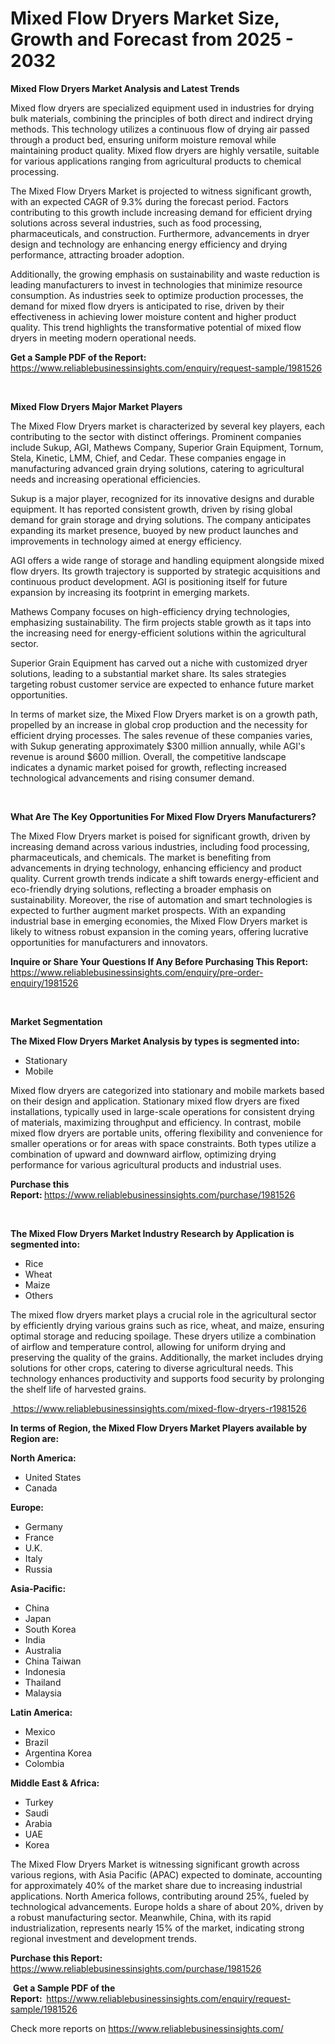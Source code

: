 <p><h1>Mixed Flow Dryers Market Size, Growth and Forecast from 2025 - 2032</h1></p><p><strong>Mixed Flow Dryers Market Analysis and Latest Trends</strong></p>
<p><p>Mixed flow dryers are specialized equipment used in industries for drying bulk materials, combining the principles of both direct and indirect drying methods. This technology utilizes a continuous flow of drying air passed through a product bed, ensuring uniform moisture removal while maintaining product quality. Mixed flow dryers are highly versatile, suitable for various applications ranging from agricultural products to chemical processing.</p><p>The Mixed Flow Dryers Market is projected to witness significant growth, with an expected CAGR of 9.3% during the forecast period. Factors contributing to this growth include increasing demand for efficient drying solutions across several industries, such as food processing, pharmaceuticals, and construction. Furthermore, advancements in dryer design and technology are enhancing energy efficiency and drying performance, attracting broader adoption.</p><p>Additionally, the growing emphasis on sustainability and waste reduction is leading manufacturers to invest in technologies that minimize resource consumption. As industries seek to optimize production processes, the demand for mixed flow dryers is anticipated to rise, driven by their effectiveness in achieving lower moisture content and higher product quality. This trend highlights the transformative potential of mixed flow dryers in meeting modern operational needs.</p></p>
<p><strong>Get a Sample PDF of the Report:&nbsp;</strong> <a href="https://www.reliablebusinessinsights.com/enquiry/request-sample/1981526?utm_campaign=2238&utm_medium=2&utm_source=Github&utm_content=ia&utm_term=10042025&utm_id=mixed-flow-dryers">https://www.reliablebusinessinsights.com/enquiry/request-sample/1981526</a></p>
<p>&nbsp;</p>
<p><strong>Mixed Flow Dryers Major Market Players</strong></p>
<p><p>The Mixed Flow Dryers market is characterized by several key players, each contributing to the sector with distinct offerings. Prominent companies include Sukup, AGI, Mathews Company, Superior Grain Equipment, Tornum, Stela, Kinetic, LMM, Chief, and Cedar. These companies engage in manufacturing advanced grain drying solutions, catering to agricultural needs and increasing operational efficiencies.</p><p>Sukup is a major player, recognized for its innovative designs and durable equipment. It has reported consistent growth, driven by rising global demand for grain storage and drying solutions. The company anticipates expanding its market presence, buoyed by new product launches and improvements in technology aimed at energy efficiency.</p><p>AGI offers a wide range of storage and handling equipment alongside mixed flow dryers. Its growth trajectory is supported by strategic acquisitions and continuous product development. AGI is positioning itself for future expansion by increasing its footprint in emerging markets.</p><p>Mathews Company focuses on high-efficiency drying technologies, emphasizing sustainability. The firm projects stable growth as it taps into the increasing need for energy-efficient solutions within the agricultural sector.</p><p>Superior Grain Equipment has carved out a niche with customized dryer solutions, leading to a substantial market share. Its sales strategies targeting robust customer service are expected to enhance future market opportunities.</p><p>In terms of market size, the Mixed Flow Dryers market is on a growth path, propelled by an increase in global crop production and the necessity for efficient drying processes. The sales revenue of these companies varies, with Sukup generating approximately $300 million annually, while AGI's revenue is around $600 million. Overall, the competitive landscape indicates a dynamic market poised for growth, reflecting increased technological advancements and rising consumer demand.</p></p>
<p>&nbsp;</p>
<p><strong>What Are The Key Opportunities For Mixed Flow Dryers Manufacturers?</strong></p>
<p><p>The Mixed Flow Dryers market is poised for significant growth, driven by increasing demand across various industries, including food processing, pharmaceuticals, and chemicals. The market is benefiting from advancements in drying technology, enhancing efficiency and product quality. Current growth trends indicate a shift towards energy-efficient and eco-friendly drying solutions, reflecting a broader emphasis on sustainability. Moreover, the rise of automation and smart technologies is expected to further augment market prospects. With an expanding industrial base in emerging economies, the Mixed Flow Dryers market is likely to witness robust expansion in the coming years, offering lucrative opportunities for manufacturers and innovators.</p></p>
<p><strong>Inquire or Share Your Questions If Any Before Purchasing This Report:</strong> <a href="https://www.reliablebusinessinsights.com/enquiry/pre-order-enquiry/1981526?utm_campaign=2238&utm_medium=2&utm_source=Github&utm_content=ia&utm_term=10042025&utm_id=mixed-flow-dryers">https://www.reliablebusinessinsights.com/enquiry/pre-order-enquiry/1981526</a></p>
<p>&nbsp;</p>
<p><strong>Market Segmentation</strong></p>
<p><strong>The Mixed Flow Dryers Market Analysis by types is segmented into:</strong></p>
<p><ul><li>Stationary</li><li>Mobile</li></ul></p>
<p><p>Mixed flow dryers are categorized into stationary and mobile markets based on their design and application. Stationary mixed flow dryers are fixed installations, typically used in large-scale operations for consistent drying of materials, maximizing throughput and efficiency. In contrast, mobile mixed flow dryers are portable units, offering flexibility and convenience for smaller operations or for areas with space constraints. Both types utilize a combination of upward and downward airflow, optimizing drying performance for various agricultural products and industrial uses.</p></p>
<p><strong>Purchase this Report:&nbsp;</strong><a href="https://www.reliablebusinessinsights.com/purchase/1981526?utm_campaign=2238&utm_medium=2&utm_source=Github&utm_content=ia&utm_term=10042025&utm_id=mixed-flow-dryers">https://www.reliablebusinessinsights.com/purchase/1981526</a></p>
<p>&nbsp;</p>
<p><strong>The Mixed Flow Dryers Market Industry Research by Application is segmented into:</strong></p>
<p><ul><li>Rice</li><li>Wheat</li><li>Maize</li><li>Others</li></ul></p>
<p><p>The mixed flow dryers market plays a crucial role in the agricultural sector by efficiently drying various grains such as rice, wheat, and maize, ensuring optimal storage and reducing spoilage. These dryers utilize a combination of airflow and temperature control, allowing for uniform drying and preserving the quality of the grains. Additionally, the market includes drying solutions for other crops, catering to diverse agricultural needs. This technology enhances productivity and supports food security by prolonging the shelf life of harvested grains.</p></p>
<p><a href="https://www.reliablebusinessinsights.com/mixed-flow-dryers-r1981526?utm_campaign=2238&utm_medium=2&utm_source=Github&utm_content=ia&utm_term=10042025&utm_id=mixed-flow-dryers">&nbsp;https://www.reliablebusinessinsights.com/mixed-flow-dryers-r1981526</a></p>
<p><strong>In terms of Region, the Mixed Flow Dryers Market Players available by Region are:</strong></p>
<p>
    <p> <strong> North America: </strong>
        <ul>
            <li>United States</li>
            <li>Canada</li>
        </ul>
        </p> 
    <p> <strong> Europe: </strong>
        <ul>
            <li>Germany</li>
            <li>France</li>
            <li>U.K.</li>
            <li>Italy</li>
            <li>Russia</li>
        </ul>
        </p> 
    <p> <strong> Asia-Pacific: </strong>
        <ul>
            <li>China</li>
            <li>Japan</li>
            <li>South Korea</li>
            <li>India</li>
            <li>Australia</li>
            <li>China Taiwan</li>
            <li>Indonesia</li>
            <li>Thailand</li>
            <li>Malaysia</li>
        </ul>
        </p> 
    <p> <strong> Latin America: </strong>
        <ul>
            <li>Mexico</li>
            <li>Brazil</li>
            <li>Argentina Korea</li>
            <li>Colombia</li>
        </ul>
        </p> 
    <p> <strong> Middle East & Africa: </strong>
        <ul>
            <li>Turkey</li>
            <li>Saudi</li>
            <li>Arabia</li>
            <li>UAE</li>
            <li>Korea</li>
        </ul>
    </p>
    </p>
<p><p>The Mixed Flow Dryers Market is witnessing significant growth across various regions, with Asia Pacific (APAC) expected to dominate, accounting for approximately 40% of the market share due to increasing industrial applications. North America follows, contributing around 25%, fueled by technological advancements. Europe holds a share of about 20%, driven by a robust manufacturing sector. Meanwhile, China, with its rapid industrialization, represents nearly 15% of the market, indicating strong regional investment and development trends.</p></p>
<p><strong>Purchase this Report: </strong><a href="https://www.reliablebusinessinsights.com/purchase/1981526?utm_campaign=2238&utm_medium=2&utm_source=Github&utm_content=ia&utm_term=10042025&utm_id=mixed-flow-dryers">https://www.reliablebusinessinsights.com/purchase/1981526</a></p>
<p>&nbsp;<strong>Get a Sample PDF of the Report:&nbsp;&nbsp;</strong><a href="https://www.reliablebusinessinsights.com/enquiry/request-sample/1981526?utm_campaign=2238&utm_medium=2&utm_source=Github&utm_content=ia&utm_term=10042025&utm_id=mixed-flow-dryers">https://www.reliablebusinessinsights.com/enquiry/request-sample/1981526</a></p>
<p><strong></strong></p>
<p>Check more reports on <a href="https://www.reliablebusinessinsights.com/?utm_campaign=2238&utm_medium=2&utm_source=Github&utm_content=ia&utm_term=10042025&utm_id=mixed-flow-dryers">https://www.reliablebusinessinsights.com/</a></p>